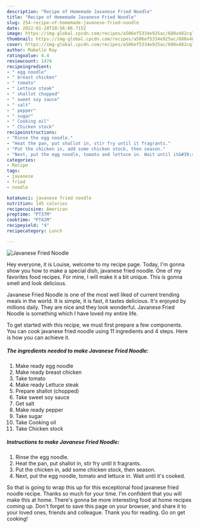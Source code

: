 ```yaml
---
description: "Recipe of Homemade Javanese Fried Noodle"
title: "Recipe of Homemade Javanese Fried Noodle"
slug: 254-recipe-of-homemade-javanese-fried-noodle
date: 2022-01-28T10:56:06.715Z
image: https://img-global.cpcdn.com/recipes/a506ef5334e925ac/680x482cq70/javanese-fried-noodle-recipe-main-photo.jpg
thumbnail: https://img-global.cpcdn.com/recipes/a506ef5334e925ac/680x482cq70/javanese-fried-noodle-recipe-main-photo.jpg
cover: https://img-global.cpcdn.com/recipes/a506ef5334e925ac/680x482cq70/javanese-fried-noodle-recipe-main-photo.jpg
author: Mabelle Ray
ratingvalue: 4.4
reviewcount: 1474
recipeingredient:
- " egg noodle"
- " breast chicken"
- " tomato"
- " Lettuce steak"
- " shallot chopped"
- " sweet soy sauce"
- " salt"
- " pepper"
- " sugar"
- " Cooking oil"
- " Chicken stock"
recipeinstructions:
- "Rinse the egg noodle."
- "Heat the pan, put shallot in, stir fry until it fragrants."
- "Put the chicken in, add some chicken stock, then season."
- "Next, put the egg noodle, tomato and lettuce in. Wait until it&#39;s cooked."
categories:
- Recipe
tags:
- javanese
- fried
- noodle

katakunci: javanese fried noodle 
nutrition: 145 calories
recipecuisine: American
preptime: "PT37M"
cooktime: "PT42M"
recipeyield: "4"
recipecategory: Lunch

---
```



![Javanese Fried Noodle](https://img-global.cpcdn.com/recipes/a506ef5334e925ac/680x482cq70/javanese-fried-noodle-recipe-main-photo.jpg)

Hey everyone, it is Louise, welcome to my recipe page. Today, I'm gonna show you how to make a special dish, javanese fried noodle. One of my favorites food recipes. For mine, I will make it a bit unique. This is gonna smell and look delicious.

Javanese Fried Noodle is one of the most well liked of current trending meals in the world. It is simple, it is fast, it tastes delicious. It's enjoyed by millions daily. They are nice and they look wonderful. Javanese Fried Noodle is something which I have loved my entire life.




To get started with this recipe, we must first prepare a few components. You can cook javanese fried noodle using 11 ingredients and 4 steps. Here is how you can achieve it.

<!--inarticleads1-->

##### The ingredients needed to make Javanese Fried Noodle:

1. Make ready  egg noodle
1. Make ready  breast chicken
1. Take  tomato
1. Make ready  Lettuce steak
1. Prepare  shallot (chopped)
1. Take  sweet soy sauce
1. Get  salt
1. Make ready  pepper
1. Take  sugar
1. Take  Cooking oil
1. Take  Chicken stock




<!--inarticleads2-->

##### Instructions to make Javanese Fried Noodle:

1. Rinse the egg noodle.
1. Heat the pan, put shallot in, stir fry until it fragrants.
1. Put the chicken in, add some chicken stock, then season.
1. Next, put the egg noodle, tomato and lettuce in. Wait until it&#39;s cooked.




So that is going to wrap this up for this exceptional food javanese fried noodle recipe. Thanks so much for your time. I'm confident that you will make this at home. There's gonna be more interesting food at home recipes coming up. Don't forget to save this page on your browser, and share it to your loved ones, friends and colleague. Thank you for reading. Go on get cooking!
